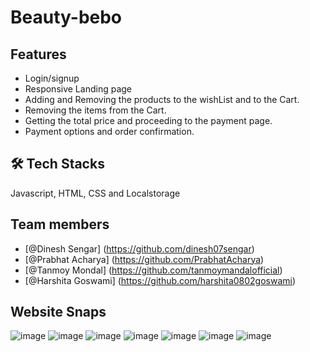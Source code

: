 # Beauty-bebo

## Features
- Login/signup
- Responsive Landing page
- Adding and Removing the products to the wishList and to the Cart.
- Removing the items from the Cart.
- Getting the total price and proceeding to the payment page.
- Payment options and order confirmation.

## 🛠 Tech Stacks
Javascript, HTML, CSS and Localstorage

## Team members 
- [@Dinesh Sengar] (https://github.com/dinesh07sengar)
- [@Prabhat Acharya] (https://github.com/PrabhatAcharya)
- [@Tanmoy Mondal] (https://github.com/tanmoymandalofficial)
- [@Harshita Goswami] (https://github.com/harshita0802goswami)

## Website Snaps
![image](https://user-images.githubusercontent.com/68657465/195849836-fcddab53-fdad-4eed-89a9-edb5a2c5fbc1.png)
![image](https://user-images.githubusercontent.com/68657465/195850542-f8259d6e-4c24-4428-a90f-5953204c27c2.png)
![image](https://user-images.githubusercontent.com/68657465/195849952-8506af91-abc3-479c-bea1-c2a98bc5fe02.png)
![image](https://user-images.githubusercontent.com/68657465/195850019-1aef48ff-785d-477d-aa6b-c3255985e7bf.png)
![image](https://user-images.githubusercontent.com/68657465/195850117-d0ff5b2b-e753-4dc6-b8f6-f114aab7146b.png)
![image](https://user-images.githubusercontent.com/68657465/195850300-07c4ba17-4264-4730-aaf5-624163b868da.png)
![image](https://user-images.githubusercontent.com/68657465/195850669-064cf1bd-6010-4a49-a46d-b008e3968fe3.png)
